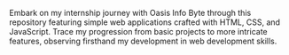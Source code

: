Embark on my internship journey with Oasis Info Byte through this repository featuring simple web applications crafted with HTML, CSS, and JavaScript. Trace my progression from basic projects to more intricate features, observing firsthand my development in web development skills.
